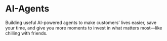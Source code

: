 # AI-Agents
Building useful AI-powered agents to make customers’ lives easier, save your time, and give you more moments to invest in what matters most—like chilling with friends.
